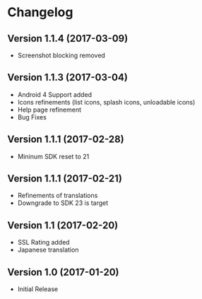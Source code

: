 # Changelog #

## Version 1.1.4 (2017-03-09) ##
- Screenshot blocking removed

## Version 1.1.3 (2017-03-04) ##
- Android 4 Support added
- Icons refinements (list icons, splash icons, unloadable icons)
- Help page refinement
- Bug Fixes

## Version 1.1.1 (2017-02-28) ##
- Mininum SDK reset to 21

## Version 1.1.1 (2017-02-21) ##
- Refinements of translations
- Downgrade to SDK 23 is target

## Version 1.1 (2017-02-20) ##
- SSL Rating added
- Japanese translation

## Version 1.0 (2017-01-20) ##
- Initial Release
